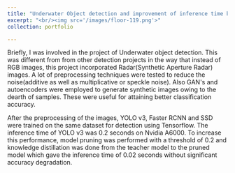 ```yaml
---
title: "Underwater Object detection and improvement of inference time by a factor of 10 using model pruning and Knowledge Distillation @Artpark"
excerpt: "<br/><img src='/images/floor-119.png'>"
collection: portfolio

---
```


Briefly, I was involved in the project of Underwater object detection. This was different from from other detection projects in the way that instead of RGB images, this project incorporated Radar(Synthetic Aperture Radar) images. A lot of preprocessing techniques were tested to reduce the noise(additive as well as multiplicative or speckle noise). Also GAN's and autoencoders were employed to generate synthetic images owing to the dearth of samples. These were useful for attaining better classification accuracy.

After the preprocessing of the images, YOLO v3, Faster RCNN and SSD were trained on the same dataset for detection using Tensorflow. The inference time of YOLO v3 was 0.2 seconds on Nvidia A6000. To increase this performance, model pruning was performed with a threshold of 0.2 and knowledge distillation was done from the teacher model to the pruned model which gave the inference time of 0.02 seconds without significant accuracy degradation.